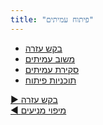 ```yaml
---
title: "פיתוח עמיתים"
---
```


- [בקש עזרה](ask-for-help.html)
- [משוב עמיתים](peer-feedback.html)
- [סקירת עמיתים](peer-review.html)
- [תוכניות פיתוח](development-plan.html)


[&#9654; בקש עזרה](ask-for-help.html)<br/>[&#9664; מיפוי מניעים](driver-mapping.html)

